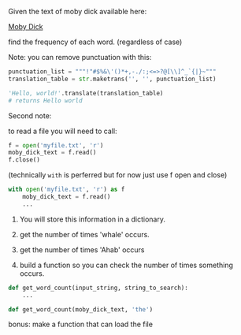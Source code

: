 Given the text of moby dick available here:

[Moby Dick](../assets/moby_dick.txt)

find the frequency of each word. (regardless of case)

Note: you can remove punctuation with this:

```python
punctuation_list = """!"#$%&\'()*+,-./:;<=>?@[\\]^_`{|}~"""
translation_table = str.maketrans('', '', punctuation_list)

'Hello, world!'.translate(translation_table)
# returns Hello world
```

Second note:

to read a file you will need to call:

```python
f = open('myfile.txt', 'r')
moby_dick_text = f.read()
f.close()
```

(technically `with` is perferred but for now just use f open and close)

```python
with open('myfile.txt', 'r') as f
    moby_dick_text = f.read()
    ...
```


1. You will store this information in a dictionary.

2. get the number of times 'whale' occurs.

3. get the number of times 'Ahab' occurs

4. build a function so you can check the number of times something occurs.


```python
def get_word_count(input_string, string_to_search):
    ...

def get_word_count(moby_dick_text, 'the')
```

bonus: make a function that can load the file

